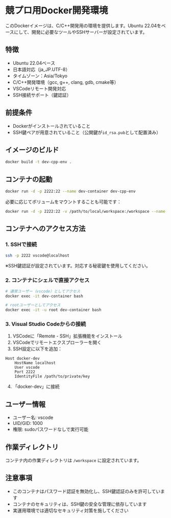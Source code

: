 # 競プロ用Docker開発環境

このDockerイメージは、C/C++開発用の環境を提供します。Ubuntu 22.04をベースにして、開発に必要なツールやSSHサーバーが設定されています。

## 特徴

- Ubuntu 22.04ベース
- 日本語対応（ja_JP.UTF-8）
- タイムゾーン：Asia/Tokyo
- C/C++開発環境（gcc, g++, clang, gdb, cmake等）
- VSCodeリモート開発対応
- SSH接続サポート（鍵認証）

## 前提条件

- Dockerがインストールされていること
- SSH鍵ペアが用意されていること（公開鍵が`id_rsa.pub`として配置済み）

## イメージのビルド

```bash
docker build -t dev-cpp-env .
```

## コンテナの起動

```bash
docker run -d -p 2222:22 --name dev-container dev-cpp-env
```

必要に応じてボリュームをマウントすることも可能です：

```bash
docker run -d -p 2222:22 -v /path/to/local/workspace:/workspace --name dev-container dev-cpp-env
```

## コンテナへのアクセス方法

### 1. SSHで接続

```bash
ssh -p 2222 vscode@localhost
```

※SSH鍵認証が設定されています。対応する秘密鍵を使用してください。

### 2. コンテナにシェルで直接アクセス

```bash
# 通常ユーザー（vscode）としてアクセス
docker exec -it dev-container bash

# rootユーザーとしてアクセス
docker exec -it -u root dev-container bash
```

### 3. Visual Studio Codeからの接続

1. VSCodeに「Remote - SSH」拡張機能をインストール
2. VSCodeでリモートエクスプローラーを開く
3. SSH設定に以下を追加：

```
Host docker-dev
    HostName localhost
    User vscode
    Port 2222
    IdentityFile /path/to/private/key
```

4. 「docker-dev」に接続

## ユーザー情報

- ユーザー名: vscode
- UID/GID: 1000
- 権限: sudoパスワードなしで実行可能

## 作業ディレクトリ

コンテナ内の作業ディレクトリは `/workspace` に設定されています。

## 注意事項

- このコンテナはパスワード認証を無効化し、SSH鍵認証のみを許可しています
- コンテナのセキュリティは、SSH鍵の安全な管理に依存しています
- 実運用環境では適切なセキュリティ対策を施してください
